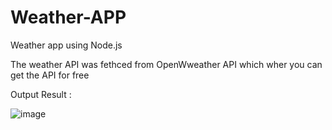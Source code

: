 # Weather-APP
Weather app using Node.js

The weather API was fethced from OpenWweather API which wher you can get the API for free 


Output Result :


![image](https://github.com/RMUR99/Weather-APP/assets/85951306/3594e16f-3b65-4841-ada3-353de245c05a)

